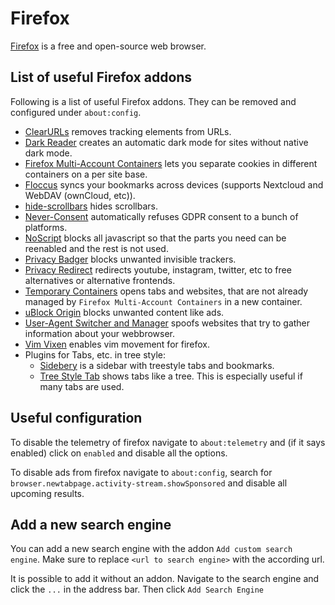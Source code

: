 # Firefox

[Firefox](https://www.mozilla.org/en-US/firefox) is a free and open-source web
browser.

## List of useful Firefox addons

Following is a list of useful Firefox addons.
They can be removed and configured under `about:config`.

- [ClearURLs](https://addons.mozilla.org/en-GB/firefox/addon/clearurls) removes
  tracking elements from URLs.
- [Dark Reader](https://addons.mozilla.org/en-GB/firefox/addon/darkreader) creates
  an automatic dark mode for sites without native dark mode.
- [Firefox Multi-Account Containers](https://addons.mozilla.org/en-GB/firefox/addon/multi-account-containers)
  lets you separate cookies in different containers on a per site base.
- [Floccus](https://addons.mozilla.org/en-US/firefox/addon/floccus/) syncs your
  bookmarks across devices (supports Nextcloud and WebDAV (ownCloud, etc)).
- [hide-scrollbars](https://addons.mozilla.org/en-GB/firefox/addon/hide-scrollbars)
  hides scrollbars.
- [Never-Consent](https://addons.mozilla.org/en-GB/firefox/addon/never-consent)
  automatically refuses GDPR consent to a bunch of platforms.
- [NoScript](https://addons.mozilla.org/en-GB/firefox/addon/noscript) blocks all
  javascript so that the parts you need can be reenabled and the rest is not used.
- [Privacy Badger](https://addons.mozilla.org/en-GB/firefox/addon/privacy-badger17)
  blocks unwanted invisible trackers.
- [Privacy Redirect](https://addons.mozilla.org/en-US/firefox/addon/privacy-redirect/)
  redirects youtube, instagram, twitter, etc to free alternatives or alternative
  frontends.
- [Temporary Containers](https://addons.mozilla.org/en-GB/firefox/addon/temporary-containers)
  opens tabs and websites, that are not already managed by
  `Firefox Multi-Account Containers` in a new container.
- [uBlock Origin](https://addons.mozilla.org/en-GB/firefox/addon/ublock-origin)
  blocks unwanted content like ads.
- [User-Agent Switcher and Manager](https://addons.mozilla.org/en-GB/firefox/addon/user-agent-string-switcher)
  spoofs websites that try to gather information about your webbrowser.
- [Vim Vixen](https://addons.mozilla.org/en-GB/firefox/addon/vim-vixen) enables
  vim movement for firefox.
- Plugins for Tabs, etc. in tree style:
  - [Sidebery](https://addons.mozilla.org/en-GB/firefox/addon/sidebery)
    is a sidebar with treestyle tabs and bookmarks.
  - [Tree Style Tab](https://addons.mozilla.org/en-GB/firefox/addon/tree-style-tab)
    shows tabs like a tree. This is especially useful if many tabs are used.

## Useful configuration

To disable the telemetry of firefox navigate to `about:telemetry` and (if it says
enabled) click on `enabled` and disable all the options.

To disable ads from firefox navigate to `about:config`, search for
`browser.newtabpage.activity-stream.showSponsored` and disable all upcoming results.

## Add a new search engine

You can add a new search engine with the addon `Add custom search engine`.
Make sure to replace `<url to search engine>` with the according url.

It is possible to add it without an addon.
Navigate to the search engine and click the `...` in the address bar.
Then click `Add Search Engine`
